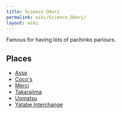 ```yaml
---
title: Science Odori
permalink: wiki/Science_Odori/
layout: wiki
---
```


Famous for having lots of pachinko parlours.

Places
------

-   [Asse](/wiki/Asse "wikilink")
-   [Coco's](/wiki/Coco's "wikilink")
-   [Merci](/wiki/Merci "wikilink")
-   [Takarajima](/wiki/Takarajima "wikilink")
-   [Uomatsu](/wiki/Uomatsu "wikilink")
-   [Yatabe Interchange](/wiki/Yatabe_Interchange "wikilink")

